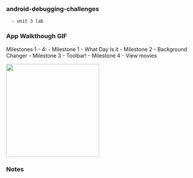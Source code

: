 ### android-debugging-challenges
      - unit 3 lab

### App Walkthough GIF

Milestones 1 - 4:
      - Milestone 1 - What Day Is it
      - Milestone 2 - Background Changer
      - Milestone 3 - Toolbar!
      - Milestone 4 - View movies

<img src= "http://g.recordit.co/stlrUK0rsR.gif" width=250><br>

### Notes
